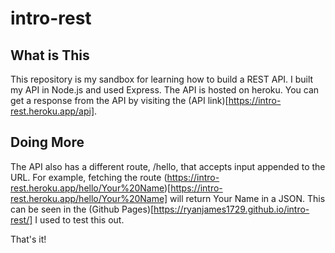 # intro-rest
## What is This
This repository is my sandbox for learning how to build a REST API. I built my API in Node.js and used Express. The API is hosted on heroku.
You can get a response from the API by visiting the (API link)[https://intro-rest.heroku.app/api].

## Doing More
The API also has a different route, /hello, that accepts input appended to the URL. For example, fetching the route (https://intro-rest.heroku.app/hello/Your%20Name)[https://intro-rest.heroku.app/hello/Your%20Name]
will return Your Name in a JSON. This can be seen in the (Github Pages)[https://ryanjames1729.github.io/intro-rest/] I used to test this out.

That's it!
